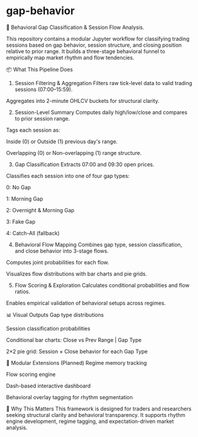 # gap-behavior

🧠 Behavioral Gap Classification & Session Flow Analysis.

This repository contains a modular Jupyter workflow for classifying trading sessions based on gap behavior, session structure, and closing position relative to prior range. It builds a three-stage behavioral funnel to empirically map market rhythm and flow tendencies.

📦 What This Pipeline Does
1. Session Filtering & Aggregation
Filters raw tick-level data to valid trading sessions (07:00–15:59).

Aggregates into 2-minute OHLCV buckets for structural clarity.

2. Session-Level Summary
Computes daily high/low/close and compares to prior session range.

Tags each session as:

Inside (0) or Outside (1) previous day's range.

Overlapping (0) or Non-overlapping (1) range structure.

3. Gap Classification
Extracts 07:00 and 09:30 open prices.

Classifies each session into one of four gap types:

0: No Gap

1: Morning Gap

2: Overnight & Morning Gap

3: Fake Gap

4: Catch-All (fallback)

4. Behavioral Flow Mapping
Combines gap type, session classification, and close behavior into 3-stage flows.

Computes joint probabilities for each flow.

Visualizes flow distributions with bar charts and pie grids.

5. Flow Scoring & Exploration
Calculates conditional probabilities and flow ratios.

Enables empirical validation of behavioral setups across regimes.

📊 Visual Outputs
Gap type distributions

Session classification probabilities

Conditional bar charts: Close vs Prev Range | Gap Type

2×2 pie grid: Session × Close behavior for each Gap Type

🔧 Modular Extensions (Planned)
Regime memory tracking

Flow scoring engine

Dash-based interactive dashboard

Behavioral overlay tagging for rhythm segmentation

🧠 Why This Matters
This framework is designed for traders and researchers seeking structural clarity and behavioral transparency. It supports rhythm engine development, regime tagging, and expectation-driven market analysis.
